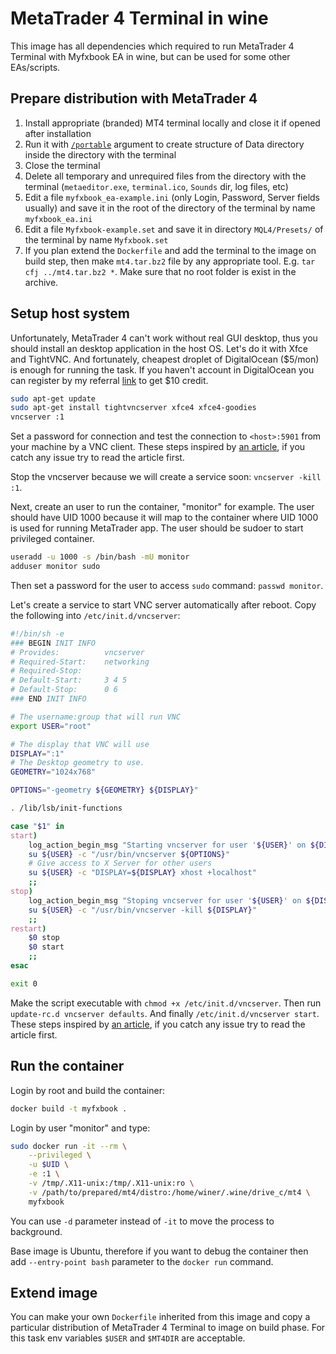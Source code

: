 # MetaTrader 4 Terminal in wine

This image has all dependencies which required to run MetaTrader 4 Terminal with Myfxbook EA in wine, but can be used for some other EAs/scripts.

## Prepare distribution with MetaTrader 4

1. Install appropriate (branded) MT4 terminal locally and close it if opened after installation
1. Run it with [`/portable`](https://www.metatrader4.com/en/trading-platform/help/userguide/start_comm) argument to create structure of Data directory inside the directory with the terminal
1. Close the terminal
1. Delete all temporary and unrequired files from the directory with the terminal (`metaeditor.exe`, `terminal.ico`, `Sounds` dir, log files, etc)
1. Edit a file `myfxbook_ea-example.ini` (only Login, Password, Server fields usually) and save it in the root of the directory of the terminal by name `myfxbook_ea.ini`
1. Edit a file `Myfxbook-example.set` and save it in directory `MQL4/Presets/` of the terminal by name `Myfxbook.set`
1. If you plan extend the `Dockerfile` and add the terminal to the image on build step, then make `mt4.tar.bz2` file by any appropriate tool. E.g. `tar cfj ../mt4.tar.bz2 *`. Make sure that no root folder is exist in the archive.

## Setup host system

Unfortunately, MetaTrader 4 can't work without real GUI desktop, thus you should install an desktop application in the host OS. Let's do it with Xfce and TightVNC. And fortunately, cheapest droplet of DigitalOcean ($5/mon) is enough for running the task. If you haven't account in DigitalOcean you can register by my referral [link](https://m.do.co/c/8a6e11b01bba) to get $10 credit.

```bash
sudo apt-get update
sudo apt-get install tightvncserver xfce4 xfce4-goodies
vncserver :1
```

Set a password for connection and test the connection to `<host>:5901` from your machine by a VNC client. These steps inspired by [an article](https://medium.com/google-cloud/linux-gui-on-the-google-cloud-platform-800719ab27c5), if you catch any issue try to read the article first.

Stop the vncserver because we will create a service soon: `vncserver -kill :1`.

Next, create an user to run the container, "monitor" for example. The user should have UID 1000 because it will map to the container where UID 1000 is used for running MetaTrader app. The user should be sudoer to start privileged container.

```bash
useradd -u 1000 -s /bin/bash -mU monitor
adduser monitor sudo
```

Then set a password for the user to access `sudo` command: `passwd monitor`.

Let's create a service to start VNC server automatically after reboot. Copy the following into `/etc/init.d/vncserver`:

```bash
#!/bin/sh -e
### BEGIN INIT INFO
# Provides:          vncserver
# Required-Start:    networking
# Required-Stop:
# Default-Start:     3 4 5
# Default-Stop:      0 6
### END INIT INFO

# The username:group that will run VNC
export USER="root"

# The display that VNC will use
DISPLAY=":1"
# The Desktop geometry to use.
GEOMETRY="1024x768"

OPTIONS="-geometry ${GEOMETRY} ${DISPLAY}"

. /lib/lsb/init-functions

case "$1" in
start)
    log_action_begin_msg "Starting vncserver for user '${USER}' on ${DISPLAY}"
    su ${USER} -c "/usr/bin/vncserver ${OPTIONS}"
    # Give access to X Server for other users
    su ${USER} -c "DISPLAY=${DISPLAY} xhost +localhost"
    ;;
stop)
    log_action_begin_msg "Stoping vncserver for user '${USER}' on ${DISPLAY}"
    su ${USER} -c "/usr/bin/vncserver -kill ${DISPLAY}"
    ;;
restart)
    $0 stop
    $0 start
    ;;
esac

exit 0
```

Make the script executable with `chmod +x /etc/init.d/vncserver`. Then run `update-rc.d vncserver defaults`. And finally `/etc/init.d/vncserver start`. These steps inspired by [an article](http://www.abdevelopment.ca/blog/start-vnc-server-ubuntu-boot/), if you catch any issue try to read the article first.

## Run the container

Login by root and build the container:

```bash
docker build -t myfxbook .
```

Login by user "monitor" and type:

```bash
sudo docker run -it --rm \
    --privileged \
    -u $UID \
    -e :1 \
    -v /tmp/.X11-unix:/tmp/.X11-unix:ro \
    -v /path/to/prepared/mt4/distro:/home/winer/.wine/drive_c/mt4 \
    myfxbook
```

You can use `-d` parameter instead of `-it` to move the process to background.

Base image is Ubuntu, therefore if you want to debug the container then add `--entry-point bash` parameter to the `docker run` command.

## Extend image

You can make your own `Dockerfile` inherited from this image and copy a particular distribution of MetaTrader 4 Terminal to image on build phase. For this task env variables `$USER` and `$MT4DIR` are acceptable.
